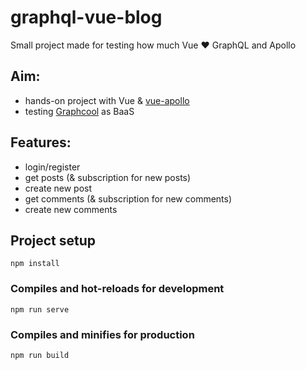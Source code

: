 # graphql-vue-blog

Small project made for testing how much Vue ❤ GraphQL and Apollo

## Aim:

- hands-on project with Vue & [vue-apollo](https://github.com/Akryum/vue-apollo)
- testing [Graphcool](graph.cool) as BaaS

## Features:

- login/register
- get posts (& subscription for new posts)
- create new post
- get comments (& subscription for new comments)
- create new comments

## Project setup

```
npm install
```

### Compiles and hot-reloads for development

```
npm run serve
```

### Compiles and minifies for production

```
npm run build
```
